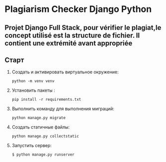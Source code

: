 # Plagiarism Checker Django Python
## Projet Django Full Stack, pour vérifier le plagiat,le concept utilisé est la structure de fichier. Il contient une extrémité avant appropriée

## Старт

1. Создать и активировать виртуальное окружение:

    `python -m venv venv`

2. Установить пакеты :

    `pip install -r requirements.txt`

3. Выполнить команду для выполнения миграций:

    `python manage.py migrate`

4. Создать статичные файлы: 

    `python manage.py collectstatic`
    

5. Запустить сервер:
    
    `$ python manage.py runserver`
